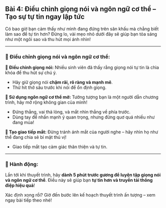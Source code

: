 ## Bài 4: Điều chỉnh giọng nói và ngôn ngữ cơ thể – Tạo sự tự tin ngay lập tức

Có bao giờ bạn cảm thấy như mình đang đứng trên sân khấu mà chẳng biết làm sao để tự tin hơn? Đừng lo, vài mẹo nhỏ dưới đây sẽ giúp bạn tỏa sáng như một ngôi sao và thu hút mọi ánh nhìn!

---

### 📌 Điều chỉnh giọng nói và ngôn ngữ cơ thể:

**🔹 Điều chỉnh giọng nói:**
Nhiều sinh viên đã thấy rằng giọng nói tự tin là chìa khóa để thu hút sự chú ý.
- Hãy giữ giọng nói **chậm rãi, rõ ràng và mạnh mẽ**. 
- Thử hít thở sâu trước khi nói để ổn định giọng.

**🔹 Sử dụng ngôn ngữ cơ thể mở:**
Tưởng tượng bạn là một người dẫn chương trình, hãy mở rộng không gian của mình!
- Đứng thẳng, vai thả lỏng, và mắt nhìn thẳng về phía trước.
- Dùng tay để nhấn mạnh ý quan trọng, nhưng đừng quơ quá nhiều như đang múa!

**🔹 Tạo giao tiếp mắt:**
Đừng tránh ánh mắt của người nghe – hãy nhìn họ như thể đang chia sẻ bí mật thú vị!
- Giao tiếp mắt tạo cảm giác thân thiện và tự tin.

---

### 🚀 Hành động:

Lần tới khi thuyết trình, hãy **dành 5 phút trước gương để luyện tập giọng nói và ngôn ngữ cơ thể**. Điều này sẽ giúp bạn **tự tin hơn và truyền tải thông điệp hiệu quả**!

Xác định xong rồi? Giờ đến bước lên kế hoạch thuyết trình ấn tượng – xem ngay bài tiếp theo nhé!
